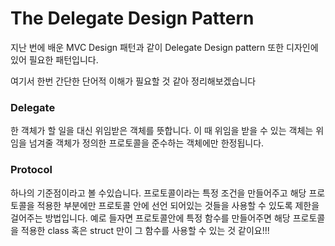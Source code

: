 # The Delegate Design Pattern

지난 번에 배운 MVC Design 패턴과 같이 Delegate Design pattern 또한 디자인에 있어 필요한 패턴입니다.



여기서 한번 간단한 단어적 이해가 필요할 것 같아 정리해보겠습니다



### Delegate

한 객체가 할 일을 대신 위임받은 객체를 뜻합니다. 이 때 위임을 받을 수 있는 객체는 위임을 넘겨줄 객체가 정의한 프로토콜을 준수하는 객체에만 한정됩니다.



### Protocol

하나의 기준점이라고 볼 수있습니다. 프로토콜이라는 특정 조건을 만들어주고 해당 프로토콜을 적용한 부분에만 프로토콜 안에 선언 되어있는 것들을 사용할 수 있도록 제한을 걸어주는 방법입니다. 예로 들자면 프로토콜안에 특정 함수를 만들어주면 해당 프로토콜을 적용한 class 혹은 struct 만이 그 함수를 사용할 수 있는 것 같이요!!!



